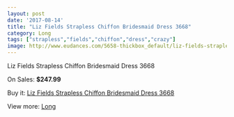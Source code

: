 ```yaml
---
layout: post
date: '2017-08-14'
title: "Liz Fields Strapless Chiffon Bridesmaid Dress 3668"
category: Long
tags: ["strapless","fields","chiffon","dress","crazy"]
image: http://www.eudances.com/5658-thickbox_default/liz-fields-strapless-chiffon-bridesmaid-dress-3668.jpg
---
```

Liz Fields Strapless Chiffon Bridesmaid Dress 3668

On Sales: **$247.99**
<a href="https://www.eudances.com/en/long/1961-liz-fields-strapless-chiffon-bridesmaid-dress-3668.html"><amp-img layout="responsive" width="600" height="600" src="//www.eudances.com/5658-thickbox_default/liz-fields-strapless-chiffon-bridesmaid-dress-3668.jpg" alt="Liz Fields Strapless Chiffon Bridesmaid Dress 3668 0" /></a>
<a href="https://www.eudances.com/en/long/1961-liz-fields-strapless-chiffon-bridesmaid-dress-3668.html"><amp-img layout="responsive" width="600" height="600" src="//www.eudances.com/5659-thickbox_default/liz-fields-strapless-chiffon-bridesmaid-dress-3668.jpg" alt="Liz Fields Strapless Chiffon Bridesmaid Dress 3668 1" /></a>

Buy it: [Liz Fields Strapless Chiffon Bridesmaid Dress 3668](https://www.eudances.com/en/long/1961-liz-fields-strapless-chiffon-bridesmaid-dress-3668.html "Liz Fields Strapless Chiffon Bridesmaid Dress 3668")

View more: [Long](https://www.eudances.com/en/21-long "Long")
